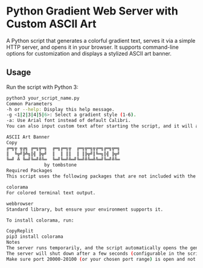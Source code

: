# Python Gradient Web Server with Custom ASCII Art

A Python script that generates a colorful gradient text, serves it via a simple HTTP server, and opens it in your browser. It supports command-line options for customization and displays a stylized ASCII art banner.

## Usage

Run the script with Python 3:

```bash
python3 your_script_name.py
Common Parameters
-h or --help: Display this help message.
-g <1|2|3|4|5|6>: Select a gradient style (1-6).
-a: Use Arial font instead of default Calibri.
You can also input custom text after starting the script, and it will apply the selected gradient.

ASCII Art Banner
Copy
╔═╗╦ ╦╔╗ ╔═╗╦═╗  ╔═╗╔═╗╦  ╔═╗╦═╗╦╔═╗╔═╗╦═╗
║  ╚╦╝╠╩╗║╣ ╠╦╝  ║  ║ ║║  ║ ║╠╦╝║╚═╗║╣ ╠╦╝
╚═╝ ╩ ╚═╝╚═╝╩╚═  ╚═╝╚═╝╩═╝╚═╝╩╚═╩╚═╝╚═╝╩╚═
              by tombstone
Required Packages
This script uses the following packages that are not included with the default Python 3 installation:

colorama
For colored terminal text output.

webbrowser
Standard library, but ensure your environment supports it.

To install colorama, run:

CopyReplit
pip3 install colorama
Notes
The server runs temporarily, and the script automatically opens the generated HTML in your default browser.
The server will shut down after a few seconds (configurable in the script).
Make sure port 20000-20100 (or your chosen port range) is open and not blocked by your firewall.
